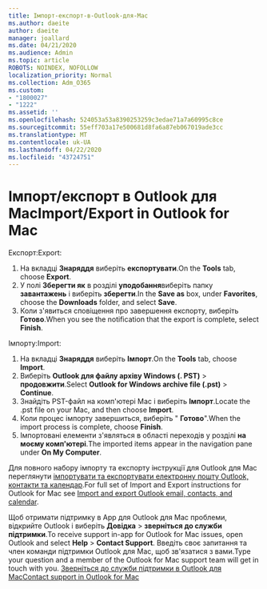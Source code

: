 ```yaml
---
title: Імпорт-експорт-в-Outlook-для-Mac
ms.author: daeite
author: daeite
manager: joallard
ms.date: 04/21/2020
ms.audience: Admin
ms.topic: article
ROBOTS: NOINDEX, NOFOLLOW
localization_priority: Normal
ms.collection: Adm_O365
ms.custom:
- "1800027"
- "1222"
ms.assetid: ''
ms.openlocfilehash: 524053a53a8390253259c3edae71a7a60995c8ce
ms.sourcegitcommit: 55eff703a17e500681d8fa6a87eb067019ade3cc
ms.translationtype: MT
ms.contentlocale: uk-UA
ms.lasthandoff: 04/22/2020
ms.locfileid: "43724751"
---
```

# <a name="importexport-in-outlook-for-mac"></a><span data-ttu-id="e0046-102">Імпорт/експорт в Outlook для Mac</span><span class="sxs-lookup"><span data-stu-id="e0046-102">Import/Export in Outlook for Mac</span></span> 

<span data-ttu-id="e0046-103">Експорт:</span><span class="sxs-lookup"><span data-stu-id="e0046-103">Export:</span></span>
1. <span data-ttu-id="e0046-104">На вкладці **Знаряддя** виберіть **експортувати**.</span><span class="sxs-lookup"><span data-stu-id="e0046-104">On the **Tools** tab, choose **Export**.</span></span>
2. <span data-ttu-id="e0046-105">У полі **Зберегти як** в розділі **уподобання**виберіть папку **завантажень** і виберіть **зберегти**.</span><span class="sxs-lookup"><span data-stu-id="e0046-105">In the **Save as** box, under **Favorites**, choose the **Downloads** folder, and select **Save**.</span></span>
3. <span data-ttu-id="e0046-106">Коли з'явиться сповіщення про завершення експорту, виберіть **Готово**.</span><span class="sxs-lookup"><span data-stu-id="e0046-106">When you see the notification that the export is complete, select **Finish**.</span></span>

<span data-ttu-id="e0046-107">Імпорту:</span><span class="sxs-lookup"><span data-stu-id="e0046-107">Import:</span></span>
1. <span data-ttu-id="e0046-108">На вкладці **Знаряддя** виберіть **Імпорт**.</span><span class="sxs-lookup"><span data-stu-id="e0046-108">On the **Tools** tab, choose **Import**.</span></span>
2. <span data-ttu-id="e0046-109">Виберіть **Outlook для файлу архіву Windows (. PST)** > **продовжити**.</span><span class="sxs-lookup"><span data-stu-id="e0046-109">Select **Outlook for Windows archive file (.pst)** > **Continue**.</span></span>
3. <span data-ttu-id="e0046-110">Знайдіть PST-файл на комп'ютері Mac і виберіть **Імпорт**.</span><span class="sxs-lookup"><span data-stu-id="e0046-110">Locate the .pst file on your Mac, and then choose **Import**.</span></span>
4. <span data-ttu-id="e0046-111">Коли процес імпорту завершиться, виберіть " **Готово**".</span><span class="sxs-lookup"><span data-stu-id="e0046-111">When the import process is complete, choose **Finish**.</span></span>
5. <span data-ttu-id="e0046-112">Імпортовані елементи з'являться в області переходів у розділі **на моєму комп'ютері**.</span><span class="sxs-lookup"><span data-stu-id="e0046-112">The imported items appear in the navigation pane under **On My Computer**.</span></span>

<span data-ttu-id="e0046-113">Для повного набору імпорту та експорту інструкції для Outlook для Mac переглянути [імпортувати та експортувати електронну пошту Outlook, контакти та календар](https://support.office.com/article/92577192-3881-4502-b79d-c3bbada6c8ef#ID0EAACAAA=Mac).</span><span class="sxs-lookup"><span data-stu-id="e0046-113">For full set of Import and Export instructions for Outlook for Mac see [Import and export Outlook email, contacts, and calendar](https://support.office.com/article/92577192-3881-4502-b79d-c3bbada6c8ef#ID0EAACAAA=Mac).</span></span> 

<span data-ttu-id="e0046-114">Щоб отримати підтримку в App для Outlook для Mac проблеми, відкрийте Outlook і виберіть **Довідка** > **зверніться до служби підтримки**.</span><span class="sxs-lookup"><span data-stu-id="e0046-114">To receive support in-app for Outlook for Mac issues, open Outlook and select **Help** > **Contact Support**.</span></span> <span data-ttu-id="e0046-115">Введіть своє запитання та член команди підтримки Outlook для Mac, щоб зв'язатися з вами.</span><span class="sxs-lookup"><span data-stu-id="e0046-115">Type your question and a member of the Outlook for Mac support team will get in touch with you.</span></span> [<span data-ttu-id="e0046-116">Зверніться до служби підтримки в Outlook для Mac</span><span class="sxs-lookup"><span data-stu-id="e0046-116">Contact support in Outlook for Mac</span></span>](https://go.microsoft.com/fwlink/?linkid=2002400&clcid=0x409)
